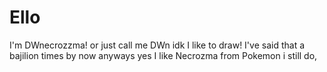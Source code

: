 # Ello
I'm DWnecrozzma! or just call me DWn idk 
I like to draw! I've said that a bajilion times by now 
anyways yes I like Necrozma from Pokemon i still do, 
